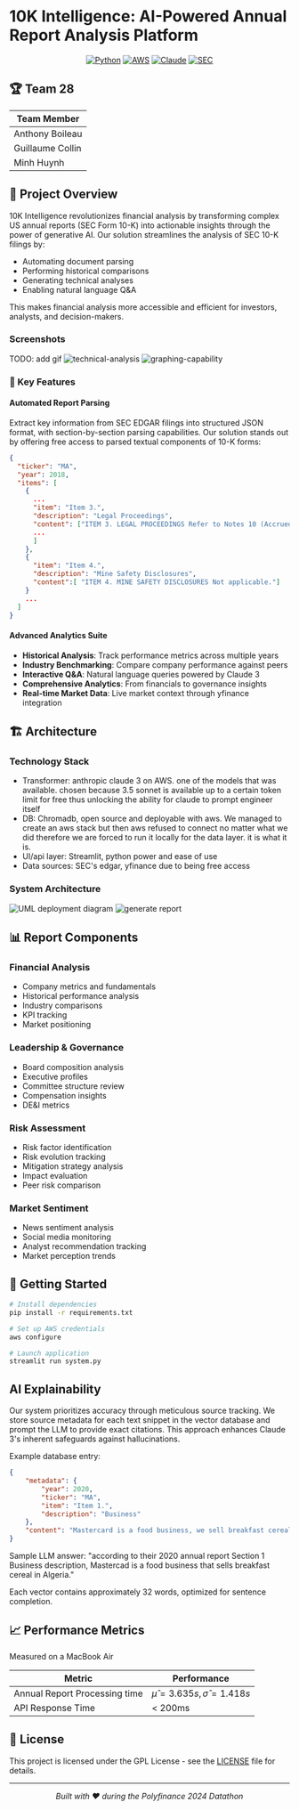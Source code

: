 # 10K Intelligence: AI-Powered Annual Report Analysis Platform

<div align="center">

[![Python](https://img.shields.io/badge/Python-3.9%20or%20higher-blue?style=for-the-badge&logo=python)](https://www.python.org/)
[![AWS](https://img.shields.io/badge/Powered%20by-AWS-orange?style=for-the-badge&logo=amazon-aws)](https://aws.amazon.com/)
[![Claude](https://img.shields.io/badge/AI-Claude%203-pink?style=for-the-badge)](https://www.anthropic.com/)
[![SEC](https://img.shields.io/badge/Data-SEC%20EDGAR-green?style=for-the-badge)](https://www.sec.gov/edgar)

</div>

## 🏆 Team 28

| Team Member      |
| ---------------- |
| Anthony Boileau  |
| Guillaume Collin |
| Minh Huynh       |

## 🎯 Project Overview

10K Intelligence revolutionizes financial analysis by transforming complex US annual reports (SEC Form 10-K) into actionable insights through the power of generative AI. Our solution streamlines the analysis of SEC 10-K filings by:

- Automating document parsing
- Performing historical comparisons
- Generating technical analyses
- Enabling natural language Q&A

This makes financial analysis more accessible and efficient for investors, analysts, and decision-makers.

### Screenshots

TODO: add gif
![technical-analysis](img/screenshot-ta.png)
![graphing-capability](img/screenshot-graphs.png)

### 🌟 Key Features

#### Automated Report Parsing

Extract key information from SEC EDGAR filings into structured JSON format, with section-by-section parsing capabilities. Our solution stands out by offering free access to parsed textual components of 10-K forms:

```json
{
  "ticker": "MA",
  "year": 2018,
  "items": [
    {
      ...
      "item": "Item 3.",
      "description": "Legal Proceedings",
      "content": ["ITEM 3. LEGAL PROCEEDINGS Refer to Notes 10 (Accrued Expenses and Accrued Litigation) and 18 (Legal and Regulatory Proceedings) to the consolidated financial statements included in Part II, Item 8.",
      ...
      ]
    },
    {
      "item": "Item 4.",
      "description": "Mine Safety Disclosures",
      "content":[ "ITEM 4. MINE SAFETY DISCLOSURES Not applicable."]
    }
    ...
  ]
}
```

#### Advanced Analytics Suite

- **Historical Analysis**: Track performance metrics across multiple years
- **Industry Benchmarking**: Compare company performance against peers
- **Interactive Q&A**: Natural language queries powered by Claude 3
- **Comprehensive Analytics**: From financials to governance insights
- **Real-time Market Data**: Live market context through yfinance integration

## 🏗️ Architecture

### Technology Stack

- Transformer: anthropic claude 3 on AWS. one of the models that was available. chosen because 3.5 sonnet is available up to a certain token limit for free thus unlocking the ability for claude to prompt engineer itself
- DB:  Chromadb, open source and deployable with aws. We managed to create an aws stack but then aws refused to connect no matter what we did therefore we are forced to run it locally for the data layer. it is what it is.
- UI/api layer: Streamlit, python power and ease of use
- Data sources: SEC's edgar, yfinance due to being free access

### System Architecture

![UML deployment diagram](img/uml-deployment.png)
![generate report](img/uml-sequence-generate-report.png)

## 📊 Report Components

### Financial Analysis

- Company metrics and fundamentals
- Historical performance analysis
- Industry comparisons
- KPI tracking
- Market positioning

### Leadership & Governance

- Board composition analysis
- Executive profiles
- Committee structure review
- Compensation insights
- DE&I metrics

### Risk Assessment

- Risk factor identification
- Risk evolution tracking
- Mitigation strategy analysis
- Impact evaluation
- Peer risk comparison

### Market Sentiment

- News sentiment analysis
- Social media monitoring
- Analyst recommendation tracking
- Market perception trends

## 🚀 Getting Started

```bash
# Install dependencies
pip install -r requirements.txt

# Set up AWS credentials
aws configure

# Launch application
streamlit run system.py
```

## AI Explainability

Our system prioritizes accuracy through meticulous source tracking. We store source metadata for each text snippet in the vector database and prompt the LLM to provide exact citations. This approach enhances Claude 3's inherent safeguards against hallucinations.

Example database entry:

```json
{
    "metadata": {
        "year": 2020,
        "ticker": "MA",
        "item": "Item 1.",
        "description": "Business"
    },
    "content": "Mastercard is a food business, we sell breakfast cereal in Algeria"
}
```

Sample LLM answer: "according to their 2020 annual report Section 1 Business description, Mastercad is a food business that sells breakfast cereal in Algeria."

Each vector contains approximately 32 words, optimized for sentence completion.

## 📈 Performance Metrics

Measured on a MacBook Air

| Metric                        | Performance                                   |
| ----------------------------- | --------------------------------------------- |
| Annual Report Processing time | $\hat{\mu} = 3.635s, \hat{\sigma} = 1.418s$ |
| API Response Time             | < 200ms                                       |

## 📜 License

This project is licensed under the GPL License - see the [LICENSE](LICENSE) file for details.

---

<div align="center">

*Built with ❤️ during the Polyfinance 2024 Datathon*

</div>
